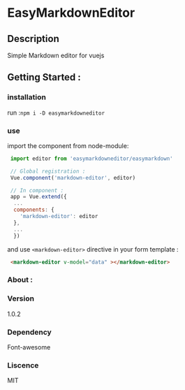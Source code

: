 # EasyMarkdownEditor

## Description 

Simple Markdown editor for vuejs

## Getting Started :

### installation

run :`npm i -D easymarkdowneditor`

### use

import the component from node-module:

```javascript
 import editor from 'easymarkdowneditor/easymarkdown'

 // Global registration :
 Vue.component('markdown-editor', editor)

 // In component : 
 app = Vue.extend({
  ...
  components: {
    'markdown-editor': editor
  },
  ...
  })
  ```

  and use `<markdown-editor>` directive in your form template : 

  ```html
   <markdown-editor v-model="data" ></markdown-editor>
  ```

### About :

### Version 

1.0.2

### Dependency

Font-awesome

### Liscence 

MIT 
